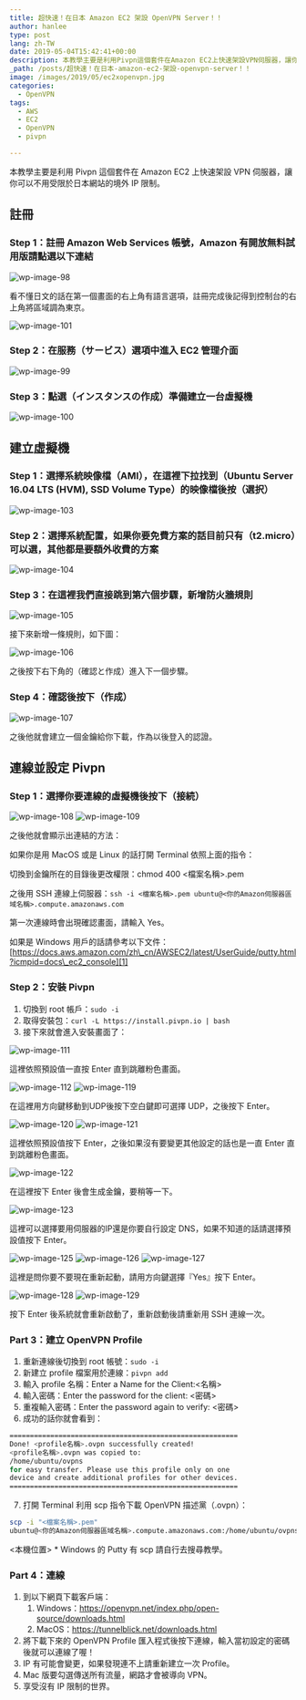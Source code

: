 ```yaml
---
title: 超快速！在日本 Amazon EC2 架設 OpenVPN Server！！
author: hanlee
type: post
lang: zh-TW
date: 2019-05-04T15:42:41+00:00
description: 本教學主要是利用Pivpn這個套件在Amazon EC2上快速架設VPN伺服器，讓你可以不用受限於日本網站的境外IP限制。
_path: /posts/超快速！在日本-amazon-ec2-架設-openvpn-server！！
image: /images/2019/05/ec2xopenvpn.jpg
categories:
  - OpenVPN
tags:
  - AWS
  - EC2
  - OpenVPN
  - pivpn

---
```


本教學主要是利用 Pivpn 這個套件在 Amazon EC2 上快速架設 VPN 伺服器，讓你可以不用受限於日本網站的境外 IP 限制。

## 註冊

### Step 1：註冊 Amazon Web Services 帳號，Amazon 有開放無料試用版請點選以下連結

![wp-image-98](/images/2019/05/スクリーンショット-2018-02-11-23.55.21.png)

看不懂日文的話在第一個畫面的右上角有語言選項，註冊完成後記得到控制台的右上角將區域調為東京。

![wp-image-101](/images/2019/05/スクリーンショット-2018-02-12-0.05.39.png)

### Step 2：在服務（サービス）選項中進入 EC2 管理介面

![wp-image-99](/images/2019/05/スクリーンショット-2018-02-11-23.55.58.png)

### Step 3：點選（インスタンスの作成）準備建立一台虛擬機

![wp-image-100](/images/2019/05/スクリーンショット-2018-02-11-23.56.10.png)

## 建立虛擬機

### Step 1：選擇系統映像檔（AMI），在這裡下拉找到（Ubuntu Server 16.04 LTS (HVM), SSD Volume Type）的映像檔後按（選択）

![wp-image-103](/images/2019/05/スクリーンショット-2018-02-12-0.14.05.png)

### Step 2：選擇系統配置，如果你要免費方案的話目前只有（t2.micro）可以選，其他都是要額外收費的方案

![wp-image-104](/images/2019/05/スクリーンショット-2018-02-12-0.18.24.png)

### Step 3：在這裡我們直接跳到第六個步驟，新增防火牆規則

![wp-image-105](/images/2019/05/スクリーンショット-2018-02-12-0.21.34.png)

接下來新增一條規則，如下圖：

![wp-image-106](/images/2019/05/スクリーンショット-2018-02-12-0.23.32.png)

之後按下右下角的（確認と作成）進入下一個步驟。

### Step 4：確認後按下（作成）

![wp-image-107](/images/2019/05/スクリーンショット-2018-02-12-0.27.14.png)

之後他就會建立一個金鑰給你下載，作為以後登入的認證。

## 連線並設定 Pivpn

### Step 1：選擇你要連線的虛擬機後按下（接続）

![wp-image-108](/images/2019/05/スクリーンショット-2018-02-12-0.33.42.png)
![wp-image-109](/images/2019/05/スクリーンショット-2018-02-12-0.37.52.png)

之後他就會顯示出連結的方法：

如果你是用 MacOS 或是 Linux 的話打開 Terminal 依照上面的指令：

切換到金鑰所在的目錄後更改權限：chmod 400 <檔案名稱>.pem

之後用 SSH 連線上伺服器：`ssh -i <檔案名稱>.pem ubuntu@<你的Amazon伺服器區域名稱>.compute.amazonaws.com`

第一次連線時會出現確認畫面，請輸入 Yes。

如果是 Windows 用戶的話請參考以下文件：[https://docs.aws.amazon.com/zh\_cn/AWSEC2/latest/UserGuide/putty.html?icmpid=docs\_ec2_console][1]

### Step 2：安裝 Pivpn

1. 切換到 root 帳戶：`sudo -i`
2. 取得安裝包：`curl -L https://install.pivpn.io | bash`
3. 接下來就會進入安裝畫面了：

![wp-image-111](/images/2019/05/スクリーンショット-2018-02-12-0.54.01.png)

這裡依照預設值一直按 Enter 直到跳離粉色畫面。

![wp-image-112](/images/2019/05/スクリーンショット-2018-02-12-0.54.07.png)
![wp-image-119](/images/2019/05/スクリーンショット-2018-02-12-0.54.32.png)

在這裡用方向鍵移動到UDP後按下空白鍵即可選擇 UDP，之後按下 Enter。

![wp-image-120](/images/2019/05/スクリーンショット-2018-02-12-0.54.42.png)
![wp-image-121](/images/2019/05/スクリーンショット-2018-02-12-0.54.46.png)

這裡依照預設值按下 Enter，之後如果沒有要變更其他設定的話也是一直 Enter 直到跳離粉色畫面。

![wp-image-122](/images/2019/05/スクリーンショット-2018-02-12-0.54.50.png)

在這裡按下 Enter 後會生成金鑰，要稍等一下。

![wp-image-123](/images/2019/05/スクリーンショット-2018-02-12-0.54.54.png)

這裡可以選擇要用伺服器的IP還是你要自行設定 DNS，如果不知道的話請選擇預設值按下 Enter。

![wp-image-125](/images/2019/05/スクリーンショット-2018-02-12-1.04.35.png)
![wp-image-126](/images/2019/05/スクリーンショット-2018-02-12-1.04.39.png)
![wp-image-127](/images/2019/05/スクリーンショット-2018-02-12-1.04.44.png)

這裡是問你要不要現在重新起動，請用方向鍵選擇『Yes』按下 Enter。

![wp-image-128](/images/2019/05/スクリーンショット-2018-02-12-1.04.49.png)
![wp-image-129](/images/2019/05/スクリーンショット-2018-02-12-1.04.55.png)

按下 Enter 後系統就會重新啟動了，重新啟動後請重新用 SSH 連線一次。

### Part 3：建立 OpenVPN Profile

1. 重新連線後切換到 root 帳號：`sudo -i`
2. 新建立 profile 檔案用於連線：`pivpn add`
3. 輸入 profile 名稱：Enter a Name for the Client:<名稱>
4. 輸入密碼：Enter the password for the client: <密碼>
5. 重複輸入密碼：Enter the password again to verify: <密碼>
6. 成功的話你就會看到：

```bash
========================================================
Done! <profile名稱>.ovpn successfully created!
<profile名稱>.ovpn was copied to:
/home/ubuntu/ovpns
for easy transfer. Please use this profile only on one
device and create additional profiles for other devices.
========================================================
```

7. 打開 Terminal 利用 scp 指令下載 OpenVPN 描述黨（.ovpn）：

```bash
scp -i "<檔案名稱>.pem"
ubuntu@<你的Amazon伺服器區域名稱>.compute.amazonaws.com:/home/ubuntu/ovpns/<profile名稱>.ovpn
```

<本機位置> * Windows 的 Putty 有 scp 請自行去搜尋教學。

### Part 4：連線

1. 到以下網頁下載客戶端：
   1. Windows：<https://openvpn.net/index.php/open-source/downloads.html>
   2. MacOS：<https://tunnelblick.net/downloads.html>
2. 將下載下來的 OpenVPN Profile 匯入程式後按下連線，輸入當初設定的密碼後就可以連線了喔！
3. IP 有可能會變更，如果發現連不上請重新建立一次 Profile。
4. Mac 版要勾選傳送所有流量，網路才會被導向 VPN。
5. 享受沒有 IP 限制的世界。

[1]: https://docs.aws.amazon.com/zh_cn/AWSEC2/latest/UserGuide/putty.html?icmpid=docs_ec2_console
